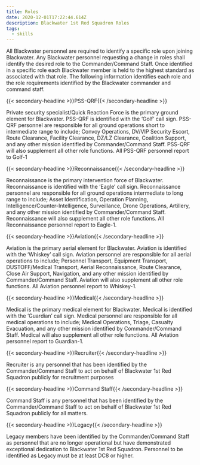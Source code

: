 ```yaml
---
title: Roles
date: 2020-12-01T17:22:44.614Z
description: Blackwater 1st Red Squadron Roles
tags:
  - skills
---
```


All Blackwater personnel are required to identify a specific role upon joining Blackwater. Any Blackwater personnel requesting a change in roles shall identify the desired role to the Commander/Command Staff. Once identified in a specific role each Blackwater member is held to the highest standard as associated with that role. The following information identifies each role and the role requirements identified by the Blackwater commander and command staff.

{{< secondary-headline >}}PSS-QRF{{< /secondary-headline >}}

Private security specialist/Quick Reaction Force is the primary ground element for Blackwater. PSS-QRF is identified with the ‘Golf’ call sign. PSS-QRF personnel are responsible for all ground operations short to intermediate range to include; Convoy Operations, DV/VIP Security Escort, Route Clearance, Facility Clearance, DZ/LZ Clearance, Coalition Support, and any other mission identified by Commander/Command Staff. PSS-QRF will also supplement all other role functions. All PSS-QRF personnel report to Golf-1

{{< secondary-headline >}}Reconnaissance{{< /secondary-headline >}}

Reconnaissance is the primary intervention force of Blackwater. Reconnaissance is identified with the ‘Eagle’ call sign. Reconnaissance personnel are responsible for all ground operations intermediate to long range to include; Asset Identification, Operation Planning, Intelligence/Counter-Intelligence, Surveillance, Drone Operations, Artillery, and any other mission identified by Commander/Command Staff. Reconnaissance will also supplement all other role functions. All Reconnaissance personnel report to Eagle-1.

{{< secondary-headline >}}Aviation{{< /secondary-headline >}}

Aviation is the primary aerial element for Blackwater. Aviation is identified with the ‘Whiskey’ call sign. Aviation personnel are responsible for all aerial operations to include; Personnel Transport, Equipment Transport, DUSTOFF/Medical Transport, Aerial Reconnaissance, Route Clearance, Close Air Support, Navigation, and any other mission identified by Commander/Command Staff. Aviation will also supplement all other role functions. All Aviation personnel report to Whiskey-1.

{{< secondary-headline >}}Medical{{< /secondary-headline >}}

Medical is the primary medical element for Blackwater. Medical is identified with the ‘Guardian’ call sign. Medical personnel are responsible for all medical operations to include; Medical Operations, Triage, Casualty Evacuation, and any other mission identified by Commander/Command Staff. Medical will also supplement all other role functions. All Aviation personnel report to Guardian-1.

{{< secondary-headline >}}Recruiter{{< /secondary-headline >}}

Recruiter is any personnel that has been identified by the Commander/Command Staff to act on behalf of Blackwater 1st Red Squadron publicly for recruitment purposes

{{< secondary-headline >}}Command Staff{{< /secondary-headline >}}

Command Staff is any personnel that has been identified by the Commander/Command Staff to act on behalf of Blackwater 1st Red Squadron publicly for all matters.

{{< secondary-headline >}}Legacy{{< /secondary-headline >}}

Legacy members have been identified by the Commander/Command Staff as personnel that are no longer operational but have demonstrated exceptional dedication to Blackwater 1st Red Squadron. Personnel to be identified as Legacy must be at least DC8 or higher.
